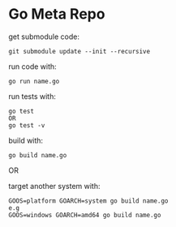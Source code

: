 # Go Meta Repo

get submodule code:

	git submodule update --init --recursive

run code with:

    go run name.go

run tests with:

    go test
    OR
    go test -v

build with:
	
	go build name.go

OR

target another system with:

	GOOS=platform GOARCH=system go build name.go
	e.g
	GOOS=windows GOARCH=amd64 go build name.go
